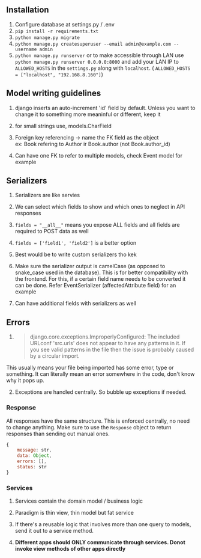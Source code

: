## Installation

1. Configure database at settings.py / .env
2. `pip install -r requirements.txt`
3. `python manage.py migrate`
4. `python manage.py createsuperuser --email admin@example.com --username admin`
5. `python manage.py runserver` or to make accessible through LAN use `python manage.py runserver 0.0.0.0:8000` and add your LAN IP to `ALLOWED_HOSTS` in the  `settings.py` along with  `localhost`. ( `ALLOWED_HOSTS = ["localhost", "192.168.8.160"]`)


## Model writing guidelines

1. django inserts an auto-increment 'id' field by default. Unless you want to change it to something more meaninful or different, keep it

2. for small strings use, models.CharField

3. Foreign key referencing -> name the FK field as the object  
    ex: Book refering to Author ir Book.author (not Book.author_id)

4. Can have one FK to refer to multiple models, check Event model for example


## Serializers

1. Serializers are like servies

2. We can select which fields to show and which ones to neglect in API responses

3. `fields = "__all__"` means you expose ALL fields and all fields are required to POST data as well

4. `fields = ['field1', 'field2']` is a better option

5. Best would be to write custom serializers tho kek

6. Make sure the serializer output is camelCase (as opposed to snake_case used in the database). This is for better compatibility with the frontend. For this, if a certain field name needs to be converted it can be done. Refer EventSerializer (affectedAttribute field) for an example

7. Can have additional fields with serializers as well


## Errors

1. >django.core.exceptions.ImproperlyConfigured: The included URLconf 'src.urls' does not appear to have any patterns in it. If you see valid patterns in the file then the issue is probably caused by a circular import.

This usually means your file being imported has some error, type or something.
It can literally mean an error somewhere in the code, don't know why it pops up.

2. Exceptions are handled centrally. So bubble up exceptions if needed.

### Response

All responses have the same structure. This is enforced centrally, no need to change anything. Make sure to use the `Response` object to return responses than sending out manual ones.

```js
{
    message: str,
    data: Object,
    errors: [],
    status: str
}
```


### Services

1. Services contain the domain model / business logic

2. Paradigm is thin view, thin model but fat service

3. If there's a reusable logic that involves more than one query to models, send it out to a service method.

4. **Different apps should ONLY communicate through services. Donot invoke view methods of other apps directly**
